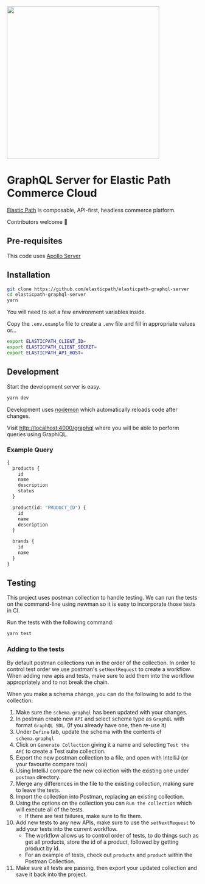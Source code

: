 <img src="https://www.elasticpath.com/themes/custom/bootstrap_sass/logo.svg" alt="" width="400" />

# GraphQL Server for Elastic Path Commerce Cloud 

[Elastic Path](https://www.elasticpath.com/) is composable, API-first, headless commerce platform.

Contributors welcome 👋

## Pre-requisites 
This code uses [Apollo Server](https://www.apollographql.com/docs/apollo-server/getting-started/)

## Installation

```bash
git clone https://github.com/elasticpath/elasticpath-graphql-server
cd elasticpath-graphql-server
yarn
```

You will need to set a few environment variables inside.

Copy the `.env.example` file to create a `.env` file and fill in appropriate values or...


```bash
export ELASTICPATH_CLIENT_ID=
export ELASTICPATH_CLIENT_SECRET=
export ELASTICPATH_API_HOST=
```

## Development

Start the development server is easy.

```bash
yarn dev
```

Development uses [nodemon](https://github.com/remy/nodemon) which automatically reloads code after changes.

Visit [http://localhost:4000/graphql](http://localhost:4000/graphql) where you will be able to perform queries using GraphiQL.

### Example Query

```graphql
{
  products {
    id
    name
    description
    status
  }

  product(id: "PRODUCT_ID") {
    id
    name
    description
  }

  brands {
    id
    name
  }
}
```

## Testing

This project uses postman collection to handle testing. We can run the tests on the command-line using newman so it is easy to incorporate those tests in CI.

Run the tests with the following command:

```bash
yarn test
```

### Adding to the tests

By default postman collections run in the order of the collection. In order to control test order we use postman's `setNextRequest` to create a workflow.
When adding new apis and tests, make sure to add them into the workflow appropriately and to not break the chain.

When you make a schema change, you can do the following to add to the collection:

1. Make sure the `schema.graphql` has been updated with your changes.
1. In postman create new `API` and select schema type as `GraphQL` with format `GraphQL SDL`. (If you already have one, then re-use it)
1. Under `Define` tab, update the schema with the contents of `schema.graphql` 
1. Click on `Generate Collection` giving it a name and selecting `Test the API` to create a Test suite collection.
1. Export the new postman collection to a file, and open with IntelliJ (or your favourite compare tool)
1. Using IntelliJ compare the new collection with the existing one under `postman` directory.
1. Merge any differences in the file to the existing collection, making sure to leave the tests.
1. Import the collection into Postman, replacing an existing collection.
1. Using the options on the collection you can `Run the collection` which will execute all of the tests.
    - If there are test failures, make sure to fix them.
1. Add new tests to any new APIs, make sure to use the `setNextRequest` to add your tests into the current workflow.
    - The workflow allows us to control order of tests, to do things such as get all products, store the id of a product, followed by getting product by id.
    - For an example of tests, check out `products` and `product` within the Postman Collection.
1. Make sure all tests are passing, then export your updated collection and save it back into the project.
